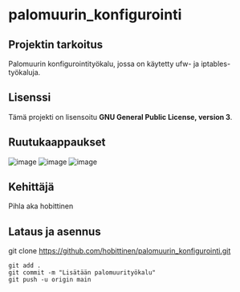 # palomuurin_konfigurointi

## Projektin tarkoitus

Palomuurin konfigurointityökalu, jossa on käytetty ufw- ja iptables-työkaluja.

## Lisenssi

Tämä projekti on lisensoitu **GNU General Public License, version 3**.

## Ruutukaappaukset

![image](https://github.com/user-attachments/assets/669e759a-4884-4a59-8ddf-60223587effa)
![image](https://github.com/user-attachments/assets/a33c00b9-9c74-42c2-b18a-7bfbb09fb0b3)
![image](https://github.com/user-attachments/assets/90b8175b-9d70-4767-9457-4f551682059b)

## Kehittäjä

Pihla aka hobittinen

## Lataus ja asennus

git clone https://github.com/hobittinen/palomuurin_konfigurointi.git

    git add .
    git commit -m "Lisätään palomuurityökalu"
    git push -u origin main
